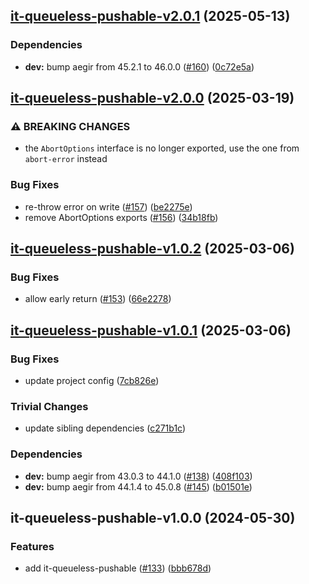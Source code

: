 ## [it-queueless-pushable-v2.0.1](https://github.com/achingbrain/it/compare/it-queueless-pushable-2.0.0...it-queueless-pushable-2.0.1) (2025-05-13)

### Dependencies

* **dev:** bump aegir from 45.2.1 to 46.0.0 ([#160](https://github.com/achingbrain/it/issues/160)) ([0c72e5a](https://github.com/achingbrain/it/commit/0c72e5a14c16439d5d9db75a7a701b21ac6f7290))

## [it-queueless-pushable-v2.0.0](https://github.com/achingbrain/it/compare/it-queueless-pushable-1.0.2...it-queueless-pushable-2.0.0) (2025-03-19)

### ⚠ BREAKING CHANGES

* the `AbortOptions` interface is no longer exported, use the one from `abort-error` instead

### Bug Fixes

* re-throw error on write ([#157](https://github.com/achingbrain/it/issues/157)) ([be2275e](https://github.com/achingbrain/it/commit/be2275e34e1a446efc2b59a3e2c722efa8f15063))
* remove AbortOptions exports ([#156](https://github.com/achingbrain/it/issues/156)) ([34b18fb](https://github.com/achingbrain/it/commit/34b18fb28bd60d05c98a7d6d41f4f7986a20c144))

## [it-queueless-pushable-v1.0.2](https://github.com/achingbrain/it/compare/it-queueless-pushable-1.0.1...it-queueless-pushable-1.0.2) (2025-03-06)

### Bug Fixes

* allow early return ([#153](https://github.com/achingbrain/it/issues/153)) ([66e2278](https://github.com/achingbrain/it/commit/66e22780acb92f4a915d53e3783d00e61c5bec1a))

## [it-queueless-pushable-v1.0.1](https://github.com/achingbrain/it/compare/it-queueless-pushable-1.0.0...it-queueless-pushable-1.0.1) (2025-03-06)

### Bug Fixes

* update project config ([7cb826e](https://github.com/achingbrain/it/commit/7cb826ed356e8e43b7ffea51727096c2ce87fe21))

### Trivial Changes

* update sibling dependencies ([c271b1c](https://github.com/achingbrain/it/commit/c271b1c9c0eaee04eb79bb1fde9b0b5599ed2da6))

### Dependencies

* **dev:** bump aegir from 43.0.3 to 44.1.0 ([#138](https://github.com/achingbrain/it/issues/138)) ([408f103](https://github.com/achingbrain/it/commit/408f103d17646bc101ad0c4644236bb6b64abf30))
* **dev:** bump aegir from 44.1.4 to 45.0.8 ([#145](https://github.com/achingbrain/it/issues/145)) ([b01501e](https://github.com/achingbrain/it/commit/b01501e36e5085446f459dac95ea91f0304aca1a))

## it-queueless-pushable-v1.0.0 (2024-05-30)


### Features

* add it-queueless-pushable ([#133](https://github.com/achingbrain/it/issues/133)) ([bbb678d](https://github.com/achingbrain/it/commit/bbb678d3bd68bdbdfa1cbf11786a6c4f6a2c4e8c))
